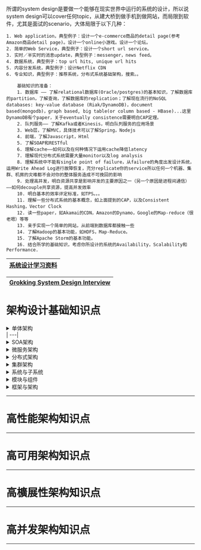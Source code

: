 
所谓的system design是要做一个能够在现实世界中运行的系统的设计，所以说system design可以cover任何topic，从建大桥到做手机到做网站，而局限到软件，尤其是面试的scenario，大体局限于以下几种：

    1. Web application，典型例子：设计一个e-commerce商品的detail page(参考Amazon商品detail page)。设计一个online小游戏。设计一个论坛。
    2. 简单的Web Service，典型例子：设计一个short url service。
    3. 实时／半实时的消息update，典型例子：messenger，news feed。
    4. 数据系统，典型例子：top url hits, unique url hits
    5. 内容分发系统，典型例子：设计Netflix CDN
    6. 专业知识，典型例子：推荐系统，分布式系统基础架构，搜索。。

        基础知识的准备：
        1. 数据库 —— 了解relational数据库(Oracle/postgres)的基本知识，了解数据库的partition，了解查询，了解数据库的replication；了解现在流行的NoSQL databases: key-value database (Riak/DynamoDB)，document based(mongodb)，graph based, big table(or column based - HBase)...这里DynamoDB有个paper，关于eventually consistence需要明白CAP定理。
        2. 队列服务—— 了解Kafka或者Kinesis，明白队列服务的应用场景
        3. Web层，了解MVC，具体技术可以了解Spring，Nodejs
        4. 前端，了解Javascript，Html
        5. 了解SOAP和RESTful
        6. 理解cache——如何以及在何种情况下运用cache降低latency
        7. 理解现代分布式系统需要大量monitor以及log analysis
        8. 理解系统中不能有single point of failure，从failure的角度出发设计系统，运用Write Ahead Log进行故障恢复，充分replicate你的service所以任何一个机器、集群、机房的灾难都不会对你的整体服务造成不可挽回的影响
        9. 处理高并发，明白资源共享是影响并发的主要原因之一（另一个原因是进程间通信）——如何decouple共享资源，提高并发效率
        10. 明白基本的效率评定标准，如TPS。。。
        11. 理解一些分布式系统的基本概念，如上面提到的CAP，以及Consistent Hashing，Vector Clock
        12. 读一些paper，如Akamai的CDN，Amazon的Dynamo，Google的Map-reduce（很老嗯）等等
        13. 亲手实现一个简单的网站，从前端到数据库都接触一些
        14. 了解Hadoop的基本功能，如HDFS，Map-Reduce。
        15. 了解Apache Storm的基本功能。
        16. 结合所学的基础知识，考虑你所设计的系统的Availability，Scalability和Performance.


[系统设计学习资料](https://www.1point3acres.com/bbs/portal.php?mod=list&catid=8)|
---|


[Grokking System Design Interview](https://github.com/lei-hsia/grokking-system-design)|
---|

# 架构设计基础知识点

<details>
<summary>单体架构</summary>
  
* [单体架构,SOA架构,微服务架构,分布式架构,集群架构](https://www.jianshu.com/p/92ca0bfbd52f)

</details>  |
---|

<details>
<summary>SOA架构</summary>
  
* [单体架构,SOA架构,微服务架构,分布式架构,集群架构](https://www.jianshu.com/p/92ca0bfbd52f)

</details>  

<details>
<summary>微服务架构</summary>
  
* [单体架构,SOA架构,微服务架构,分布式架构,集群架构](https://www.jianshu.com/p/92ca0bfbd52f)

<details>
<summary>架构是什麽？架构设计目的是什麽？</summary>

</details> 


</details>  

<details>
<summary>分布式架构</summary>
  
* [单体架构,SOA架构,微服务架构,分布式架构,集群架构](https://www.jianshu.com/p/92ca0bfbd52f)

</details>  

<details>
<summary>集群架构</summary>
  
* [单体架构,SOA架构,微服务架构,分布式架构,集群架构](https://www.jianshu.com/p/92ca0bfbd52f)

</details>  

<details>
<summary>系统与子系统</summary>

系统泛指由一群高关联的个体组成，根据某种规则运作，能完成个别元件不能单独完成的工作的群体。它的意思是“总体”“整体”或“联盟”。子系统的定义其实和系统的定义是一样的，只是观察的角度有差异，

</details>  

<details>
<summary>模块与组件</summary>
  
**软件模块（ Modu le ）**是一套一致且互相有紧密关联的软件组织， 包含程序和数据结构两部分。现代软件开发往往利用模块作为合成的单位。

模块的接口表达了由该模块提供的功能和调用时所需的元素。

模块是可能分开被编写的单位，这使得他们可再用，并允许开发人员同时协作、编写及研究不同的模块。

**软件组件**定义为自包含的、可编程的、可重用的、与语言无关的软件单元， 软件组件可以很容易地被用于组装应用程序。

**从逻辑的角度来拆分后得到的单元就是“模块”，从物理的角度来拆分系统得到的单元就是“组件”；划分模块的主要目的是职责分离，划分组件的主要目的是单元复用**

下面以一个最简单的网站系统为例，假设我们要做一个学生信息管理系统，这个系统从逻辑的角度来拆分，可以分为“登录注册模块” “个人信息模块” “个人成绩模块”：从物理的角度来拆分，可以拆分为Nginx 、Web 服务器、MySQL 。

</details>  

<details>
<summary>框架与架构</summary>
  
**软件框架（ Software Framework ）**通常指的是为了实现某个业界标准或完成特定基本任务的软件组件规范，也指为了实现某个软件组件规范肘， 提供规范所要求之基础功能的软件产晶。

**框架关注的是“规范”**

框架种类：
*  MVC框架
*  J2EE框架
*  MVP框架
*  MVVM框架

**软件架构指软件系统的顶层结构！**




</details>  

---

# 高性能架构知识点

---

# 高可用架构知识点

---

# 高櫎展性架构知识点

---

# 高并发架构知识点

---
